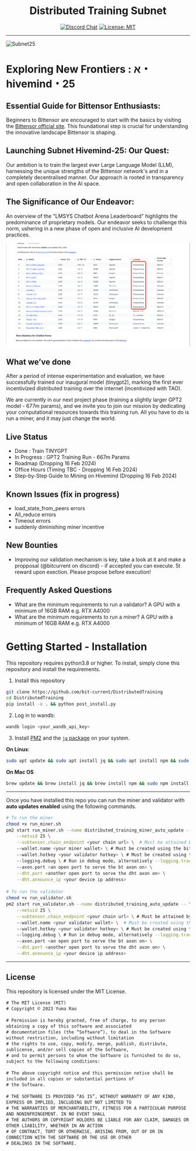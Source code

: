 
<div align="center">

# **Distributed Training Subnet** <!-- omit in toc -->
[![Discord Chat](https://img.shields.io/discord/308323056592486420.svg)](https://discord.gg/bittensor)
[![License: MIT](https://img.shields.io/badge/License-MIT-yellow.svg)](https://opensource.org/licenses/MIT) 

</div>

---

![Subnet25](assets/Subnet25.jpg)

# Exploring New Frontiers : א・hivemind・25

## Essential Guide for Bittensor Enthusiasts:
Beginners to Bittensor are encouraged to start with the basics by visiting the [Bittensor official site](https://www.bittensor.com). This foundational step is crucial for understanding the innovative landscape Bittensor is shaping.

## Launching Subnet Hivemind-25: Our Quest:
Our ambition is to train the largest ever Large Language Model (LLM), harnessing the unique strengths of the Bittensor network's and in a completely decentralised manner. Our approach is rooted in transparency and open collaboration in the AI space. 
## The Significance of Our Endeavor:
An overview of the "LMSYS Chatbot Arena Leaderboard" highlights the predominance of proprietary models. Our endeavor seeks to challenge this norm, ushering in a new phase of open and inclusive AI development practices.

![Subnet25](assets/llmscoreboard.webp)


## What we’ve done 
After a period of intense experimentation and evaluation, we have successfully trained our inaugural model (tinygpt2), marking the first ever incentivized distributed training over the internet (incentivized with TAO). 

We are currently in our next project phase  (training a slightly larger GPT2 model - 677m params), and we invite you to join our mission by dedicating your computational resources towards this training run. All you have to do is run a miner, and it may just change the world.

## Live Status 
* Done : Train TINYGPT  
* In Progress : GPT2 Training Run - 667m Params
* Roadmap (Dropping 16 Feb 2024)
* Office Hours (Timing TBC - Dropping 16 Feb 2024)
* Step-by-Step Guide to Mining on Hivemind (Dropping 16 Feb 2024)

## Known Issues (fix in progress)
* load_state_from_peers errors
* ⁠All_reduce errors
* Timeout errors
* suddenly diminishing miner incentive

## New Bounties
* Improving our validation mechanism is key, take a look at it and make a propposal (@bitcurrent on discord) - if accepted you can execute. 5t reward upon exection. Please propose before execution!

## Frequently Asked Questions
* What are the minimum requirements to run a validator? A GPU with a minimum of 16GB RAM e.g. RTX A4000
* What are the minimum requirements to run a miner? A GPU with a minimum of 16GB RAM e.g. RTX A4000



# Getting Started - Installation
This repository requires python3.8 or higher. To install, simply clone this repository and install the requirements.

1. Install this repository
```bash
git clone https://github.com/bit-current/DistributedTraining
cd DistributedTraining
pip install -e . && python post_install.py
```

2. Log in to wandb:
```bash
wandb login <your_wandb_api_key>
```

3. Install [PM2](https://pm2.io/docs/runtime/guide/installation/) and the [`jq` package](https://jqlang.github.io/jq/) on your system.

**On Linux**:
```bash
sudo apt update && sudo apt install jq && sudo apt install npm && sudo npm install pm2 -g && pm2 update
``` 
**On Mac OS**
```bash
brew update && brew install jq && brew install npm && sudo npm install pm2 -g && pm2 update
```
---

Once you have installed this repo you can run the miner and validator with **auto updates enabled** using the following commands.
```bash
# To run the miner
chmod +x run_miner.sh
pm2 start run_miner.sh --name distributed_training_miner_auto_update -- \
    --netuid 25 \
    --subtensor.chain_endpoint <your chain url> \  # Must be attained by following the instructions in the docs/running_on_*.md files
    --wallet.name <your miner wallet> \ # Must be created using the bittensor-cli
    --wallet.hotkey <your validator hotkey> \ # Must be created using the bittensor-cli
    --logging.debug \ # Run in debug mode, alternatively --logging.trace for trace mode
    --axon.port <an open port to serve the bt axon on> \
    --dht.port <another open port to serve the dht axon on> \
    --dht.announce_ip <your device ip address>

# To run the validator
chmod +x run_validator.sh
pm2 start run_validator.sh --name distributed_training_auto_update -- \
    --netuid 25 \
    --subtensor.chain_endpoint <your chain url> \ # Must be attained by following the instructions in the docs/running_on_*.md files
    --wallet.name <your validator wallet> \  # Must be created using the bittensor-cli
    --wallet.hotkey <your validator hotkey> \ # Must be created using the bittensor-cli
    --logging.debug \ # Run in debug mode, alternatively --logging.trace for trace mode
    --axon.port <an open port to serve the bt axon on> \
    --dht.port <another open port to serve the dht axon on> \
    --dht.announce_ip <your device ip address>
```

</div>

---

## License
This repository is licensed under the MIT License.
```text
# The MIT License (MIT)
# Copyright © 2023 Yuma Rao

# Permission is hereby granted, free of charge, to any person obtaining a copy of this software and associated
# documentation files (the “Software”), to deal in the Software without restriction, including without limitation
# the rights to use, copy, modify, merge, publish, distribute, sublicense, and/or sell copies of the Software,
# and to permit persons to whom the Software is furnished to do so, subject to the following conditions:

# The above copyright notice and this permission notice shall be included in all copies or substantial portions of
# the Software.

# THE SOFTWARE IS PROVIDED “AS IS”, WITHOUT WARRANTY OF ANY KIND, EXPRESS OR IMPLIED, INCLUDING BUT NOT LIMITED TO
# THE WARRANTIES OF MERCHANTABILITY, FITNESS FOR A PARTICULAR PURPOSE AND NONINFRINGEMENT. IN NO EVENT SHALL
# THE AUTHORS OR COPYRIGHT HOLDERS BE LIABLE FOR ANY CLAIM, DAMAGES OR OTHER LIABILITY, WHETHER IN AN ACTION
# OF CONTRACT, TORT OR OTHERWISE, ARISING FROM, OUT OF OR IN CONNECTION WITH THE SOFTWARE OR THE USE OR OTHER
# DEALINGS IN THE SOFTWARE.
```
